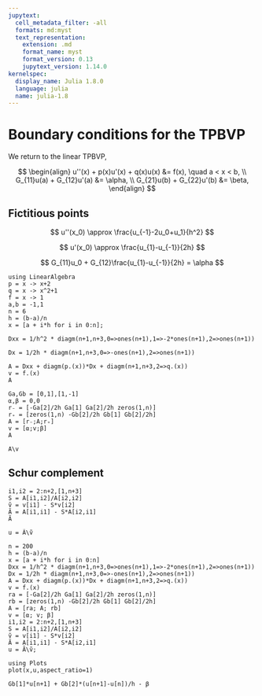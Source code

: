 ```yaml
---
jupytext:
  cell_metadata_filter: -all
  formats: md:myst
  text_representation:
    extension: .md
    format_name: myst
    format_version: 0.13
    jupytext_version: 1.14.0
kernelspec:
  display_name: Julia 1.8.0
  language: julia
  name: julia-1.8
---
```


# Boundary conditions for the TPBVP

We return to the linear TPBVP,

$$
\begin{align}
u''(x) + p(x)u'(x) + q(x)u(x) &= f(x), \quad a < x < b, \\ 
G_{11}u(a) + G_{12}u'(a)  &= \alpha, \\ 
G_{21}u(b) + G_{22}u'(b)  &= \beta,
\end{align}
$$

## Fictitious points


$$
u''(x_0) \approx \frac{u_{-1}-2u_0+u_1}{h^2}
$$


$$
u'(x_0) \approx \frac{u_{1}-u_{-1}}{2h} 
$$


$$
G_{11}u_0 + G_{12}\frac{u_{1}-u_{-1}}{2h}  = \alpha
$$


```{code-cell}
using LinearAlgebra
p = x -> x+2
q = x -> x^2+1
f = x -> 1
a,b = -1,1
n = 6
h = (b-a)/n
x = [a + i*h for i in 0:n];
```

```{code-cell}
Dxx = 1/h^2 * diagm(n+1,n+3,0=>ones(n+1),1=>-2*ones(n+1),2=>ones(n+1))
```

```{code-cell}
Dx = 1/2h * diagm(n+1,n+3,0=>-ones(n+1),2=>ones(n+1))
```

```{code-cell}
A = Dxx + diagm(p.(x))*Dx + diagm(n+1,n+3,2=>q.(x))
v = f.(x)
A
```

```{code-cell}
Ga,Gb = [0,1],[1,-1]
⍺,β = 0,0
r₋ = [-Ga[2]/2h Ga[1] Ga[2]/2h zeros(1,n)]
r₊ = [zeros(1,n) -Gb[2]/2h Gb[1] Gb[2]/2h]
A = [r₋;A;r₊]
v = [⍺;v;β]
A
```

```{code-cell}
A\v
```


## Schur complement


```{code-cell}
i1,i2 = 2:n+2,[1,n+3]
S = A[i1,i2]/A[i2,i2]
ṽ = v[i1] - S*v[i2]
Ã = A[i1,i1] - S*A[i2,i1]
Ã
```

```{code-cell}
u = Ã\ṽ
```

```{code-cell}
n = 200
h = (b-a)/n
x = [a + i*h for i in 0:n]
Dxx = 1/h^2 * diagm(n+1,n+3,0=>ones(n+1),1=>-2*ones(n+1),2=>ones(n+1))
Dx = 1/2h * diagm(n+1,n+3,0=>-ones(n+1),2=>ones(n+1))
A = Dxx + diagm(p.(x))*Dx + diagm(n+1,n+3,2=>q.(x))
v = f.(x)
ra = [-Ga[2]/2h Ga[1] Ga[2]/2h zeros(1,n)]
rb = [zeros(1,n) -Gb[2]/2h Gb[1] Gb[2]/2h]
A = [ra; A; rb]
v = [⍺; v; β]
i1,i2 = 2:n+2,[1,n+3]
S = A[i1,i2]/A[i2,i2]
ṽ = v[i1] - S*v[i2]
Ã = A[i1,i1] - S*A[i2,i1]
u = Ã\ṽ;

using Plots
plot(x,u,aspect_ratio=1)
```

```{code-cell}
Gb[1]*u[n+1] + Gb[2]*(u[n+1]-u[n])/h - β
```

```{code-cell}

```
